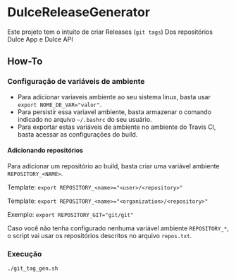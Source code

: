 # DulceReleaseGenerator
Este projeto tem o intuito de criar Releases (`git tags`) Dos repositórios Dulce App e Dulce API

## How-To

### Configuração de variáveis de ambiente

- Para adicionar variaveis ambiente ao seu sistema linux, basta usar `export NOME_DE_VAR="valor"`.
- Para persistir essa variavel ambiente, basta armazenar o comando indicado no arquivo `~/.bashrc` do seu usuário.
- Para exportar estas variáveis de ambiente no ambiente do Travis CI, basta acessar as configurações do build.

#### Adicionando repositórios
Para adicionar um repositório ao build, basta criar uma variável ambiente `REPOSITORY_<NAME>`.

Template: `export REPOSITORY_<name>="<user>/<repository>"`

Template: `export REPOSITORY_<name>="<organization>/<repository>"`

Exemplo: `export REPOSITORY_GIT="git/git"`

Caso você não tenha configurado nenhuma variável ambiente `REPOSITORY_*`, o script vai usar os repositórios descritos no arquivo `repos.txt`.

### Execução

```
./git_tag_gen.sh
```